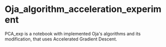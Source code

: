 # Oja_algorithm_acceleration_experiment

PCA_exp is a notebook with implemented Oja's algorithms and its modification, that uses Accelerated Gradient Descent.
